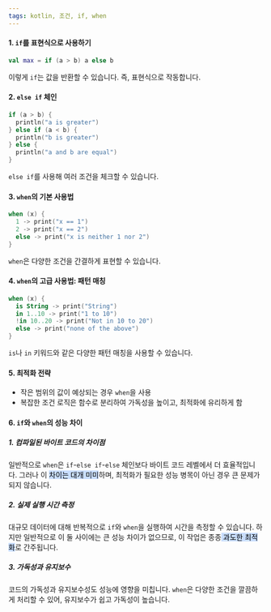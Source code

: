 ```yaml
---
tags: kotlin, 조건, if, when
---
```

#### 1. `if`를 표현식으로 사용하기
```kotlin
val max = if (a > b) a else b
```
이렇게 `if`는 값을 반환할 수 있습니다. 즉, 표현식으로 작동합니다.

#### 2. `else if` 체인
```kotlin
if (a > b) {
  println("a is greater")
} else if (a < b) {
  println("b is greater")
} else {
  println("a and b are equal")
}
```
`else if`를 사용해 여러 조건을 체크할 수 있습니다.

#### 3. `when`의 기본 사용법
```kotlin
when (x) {
  1 -> print("x == 1")
  2 -> print("x == 2")
  else -> print("x is neither 1 nor 2")
}
```
`when`은 다양한 조건을 간결하게 표현할 수 있습니다.

#### 4. `when`의 고급 사용법: 패턴 매칭
```kotlin
when (x) {
  is String -> print("String")
  in 1..10 -> print("1 to 10")
  !in 10..20 -> print("Not in 10 to 20")
  else -> print("none of the above")
}
```
`is`나 `in` 키워드와 같은 다양한 패턴 매칭을 사용할 수 있습니다.

#### 5. 최적화 전략
- 작은 범위의 값이 예상되는 경우 `when`을 사용
- 복잡한 조건 로직은 함수로 분리하여 가독성을 높이고, 최적화에 유리하게 함

#### 6. `if`와 `when`의 성능 차이
##### 1. 컴파일된 바이트 코드의 차이점
일반적으로 `when`은 `if`-`else if`-`else` 체인보다 바이트 코드 레벨에서 더 효율적입니다. 그러나 이 <mark style="background: #ADCCFFA6;">차이는 대개 미미</mark>하며, 최적화가 필요한 성능 병목이 아닌 경우 큰 문제가 되지 않습니다.

##### 2. 실제 실행 시간 측정
대규모 데이터에 대해 반복적으로 `if`와 `when`을 실행하여 시간을 측정할 수 있습니다. 하지만 일반적으로 이 둘 사이에는 큰 성능 차이가 없으므로, 이 작업은 종종<mark style="background: #ADCCFFA6;"> 과도한 최적화</mark>로 간주됩니다.

##### 3. 가독성과 유지보수
코드의 가독성과 유지보수성도 성능에 영향을 미칩니다. `when`은 다양한 조건을 깔끔하게 처리할 수 있어, 유지보수가 쉽고 가독성이 높습니다.